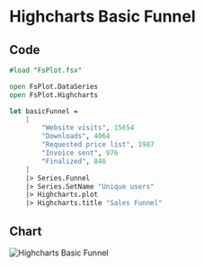 Highcharts Basic Funnel
=======================

Code
----

```fsharp
#load "FsPlot.fsx"

open FsPlot.DataSeries
open FsPlot.Highcharts

let basicFunnel =
    [
        "Website visits", 15654
        "Downloads", 4064
        "Requested price list", 1987
        "Invoice sent", 976
        "Finalized", 846
    ]
    |> Series.Funnel
    |> Series.SetName "Unique users"
    |> Highcharts.plot
    |> Highcharts.title "Sales Funnel"
```
Chart
-----

![Highcharts Basic Funnel](https://raw.github.com/TahaHachana/FsPlot/master/screenshots/HighchartsBasicFunnel.PNG)